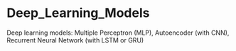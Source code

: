 # Deep_Learning_Models
Deep learning models: Multiple Perceptron (MLP), Autoencoder (with CNN), Recurrent Neural Network (with LSTM or GRU)
